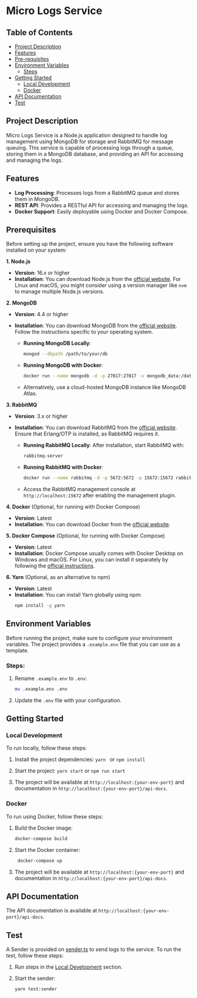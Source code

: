 # Micro Logs Service

## Table of Contents

- [Project Description](#project-description)
- [Features](#features)
- [Pre-requisites](#prerequisites)
- [Environment Variables](#environment-variables)
   - [Steps](#steps)
- [Getting Started](#getting-started)
   - [Local Development](#local-development)
   - [Docker](#docker)
- [API Documentation](#api-documentation)
- [Test](#test)


## Project Description

Micro Logs Service is a Node.js application designed to handle log management using MongoDB for storage and RabbitMQ for message queuing. This service is capable of processing logs through a queue, storing them in a MongoDB database, and providing an API for accessing and managing the logs.

## Features

- **Log Processing**: Processes logs from a RabbitMQ queue and stores them in MongoDB.
- **REST API**: Provides a RESTful API for accessing and managing the logs.
- **Docker Support**: Easily deployable using Docker and Docker Compose.

## Prerequisites

Before setting up the project, ensure you have the following software installed on your system:

**1. Node.js**
- **Version**: 16.x or higher
- **Installation**: You can download Node.js from the [official website](https://nodejs.org/). For Linux and macOS, you might consider using a version manager like `nvm` to manage multiple Node.js versions.

**2. MongoDB**
- **Version**: 4.4 or higher
- **Installation**: You can download MongoDB from the [official website](https://www.mongodb.com/try/download/community). Follow the instructions specific to your operating system.

  - **Running MongoDB Locally**: 
    ```bash
    mongod --dbpath /path/to/your/db
    ```

  - **Running MongoDB with Docker**:
    ```bash
    docker run --name mongodb -d -p 27017:27017 -v mongodb_data:/data/db mongo:4.4
    ```

  - Alternatively, use a cloud-hosted MongoDB instance like MongoDB Atlas.

**3. RabbitMQ**
- **Version**: 3.x or higher
- **Installation**: You can download RabbitMQ from the [official website](https://www.rabbitmq.com/download.html). Ensure that Erlang/OTP is installed, as RabbitMQ requires it.

  - **Running RabbitMQ Locally**:
    After installation, start RabbitMQ with:
    ```bash
    rabbitmq-server
    ```

  - **Running RabbitMQ with Docker**:
    ```bash
    docker run --name rabbitmq -d -p 5672:5672 -p 15672:15672 rabbitmq:3-management
    ```

  - Access the RabbitMQ management console at `http://localhost:15672` after enabling the management plugin.

**4. Docker** (Optional, for running with Docker Compose)
- **Version**: Latest
- **Installation**: You can download Docker from the [official website](https://www.docker.com/get-started).

**5. Docker Compose** (Optional, for running with Docker Compose)
- **Version**: Latest
- **Installation**: Docker Compose usually comes with Docker Desktop on Windows and macOS. For Linux, you can install it separately by following the [official instructions](https://docs.docker.com/compose/install/).

**6. Yarn** (Optional, as an alternative to npm)
- **Version**: Latest
- **Installation**: You can install Yarn globally using npm:
  ```bash
  npm install -g yarn
    ```

## Environment Variables

Before running the project, make sure to configure your environment variables. The project provides a `.example.env` file that you can use as a template.

### Steps:

1. Rename `.example.env` to `.env`:
   ```bash
   mv .example.env .env
    ```

2. Update the `.env` file with your configuration.

## Getting Started

### Local Development
To run locally, follow these steps:

1. Install the project dependencies:
   ```yarn ``` or ```npm install```

2. Start the project:
   ```yarn start``` or ```npm run start```

3. The project will be available at `http://localhost:{your-env-port}` and documentation in `http://localhost:{your-env-port}/api-docs`.

### Docker
To run using Docker, follow these steps:

1. Build the Docker image:
   ```bash
   docker-compose build
   ```
2. Start the Docker container:
   ```bash
    docker-compose up
    ```
3. The project will be available at `http://localhost:{your-env-port}` and documentation in `http://localhost:{your-env-port}/api-docs`.

## API Documentation
The API documentation is available at `http://localhost:{your-env-port}/api-docs`.


## Test

A Sender is provided on [sender.ts](./test/sender/sender.ts) to send logs to the service. To run the test, follow these steps:

1. Run steps in the [Local Development](#local-development) section.

2. Start the sender:
   ```bash
   yarn test:sender
   ```